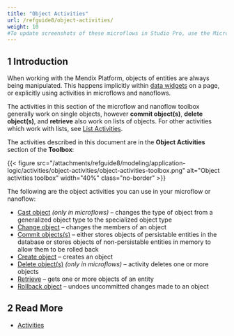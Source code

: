 ```yaml
---
title: "Object Activities"
url: /refguide8/object-activities/
weight: 10
#To update screenshots of these microflows in Studio Pro, use the Microflow Screenshots app.
---
```


## 1 Introduction

When working with the Mendix Platform, objects of entities are always being manipulated. This happens implicitly within [data widgets](/refguide8/data-widgets/) on a page, or explicitly using activities in microflows and nanoflows.

The activities in this section of the microflow and nanoflow toolbox generally work on single objects, however **commit object(s)**, **delete object(s)**, and **retrieve** also work on lists of objects. For other activities which work with lists, see [List Activities](/refguide8/list-activities/).

The activities described in this document are in the **Object Activities** section of the **Toolbox**:

{{< figure src="/attachments/refguide8/modeling/application-logic/activities/object-activities/object-activities-toolbox.png" alt="Object activities toolbox"   width="40%"  class="no-border" >}}

The following are the object activities you can use in your microflow or nanoflow:

* [Cast object](/refguide8/cast-object/) *(only in microflows)* – changes the type of object from a generalized object type to the specialized object type
* [Change object](/refguide8/change-object/) – changes the members of an object
* [Commit objects(s)](/refguide8/committing-objects/) – either stores objects of persistable entities in the database or stores objects of non-persistable entities in memory to allow them to be rolled back
* [Create object](/refguide8/create-object/) – creates an object
* [Delete object(s)](/refguide8/deleting-objects/) *(only in microflows)* – activity deletes one or more objects
* [Retrieve](/refguide8/retrieve/) – gets one or more objects of an entity
* [Rollback object](/refguide8/rollback-object/) – undoes uncommitted changes made to an object

## 2 Read More

* [Activities](/refguide8/activities/)
